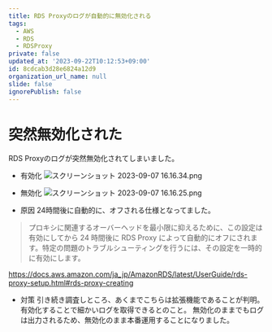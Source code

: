 ```yaml
---
title: RDS Proxyのログが自動的に無効化される
tags:
  - AWS
  - RDS
  - RDSProxy
private: false
updated_at: '2023-09-22T10:12:53+09:00'
id: 8cdcab3d28e6824a12d9
organization_url_name: null
slide: false
ignorePublish: false
---
```

# 突然無効化された
RDS Proxyのログが突然無効化されてしまいました。

- 有効化
![スクリーンショット 2023-09-07 16.16.34.png](https://qiita-image-store.s3.ap-northeast-1.amazonaws.com/0/263017/2efecd53-ba77-7a92-7c08-40dfe79e3fb1.png)

- 無効化
![スクリーンショット 2023-09-07 16.16.25.png](https://qiita-image-store.s3.ap-northeast-1.amazonaws.com/0/263017/4a7f1e2f-d7eb-d4c4-a921-9dc50f812c0e.png)

- 原因
24時間後に自動的に、オフされる仕様となってました。
> プロキシに関連するオーバーヘッドを最小限に抑えるために、この設定は有効にしてから 24 時間後に RDS Proxy によって自動的にオフにされます。特定の問題のトラブルシューティングを行うには、その設定を一時的に有効にします。

https://docs.aws.amazon.com/ja_jp/AmazonRDS/latest/UserGuide/rds-proxy-setup.html#rds-proxy-creating

- 対策
引き続き調査しところ、あくまでこちらは拡張機能であることが判明。有効化することで細かいログを取得できるとのこと。
無効化のままでもログは出力されるため、無効化のまま本番運用することになりました。
